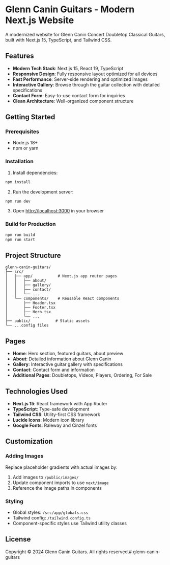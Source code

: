 # Glenn Canin Guitars - Modern Next.js Website

A modernized website for Glenn Canin Concert Doubletop Classical Guitars, built with Next.js 15, TypeScript, and Tailwind CSS.

## Features

- **Modern Tech Stack**: Next.js 15, React 19, TypeScript
- **Responsive Design**: Fully responsive layout optimized for all devices
- **Fast Performance**: Server-side rendering and optimized images
- **Interactive Gallery**: Browse through the guitar collection with detailed specifications
- **Contact Form**: Easy-to-use contact form for inquiries
- **Clean Architecture**: Well-organized component structure

## Getting Started

### Prerequisites

- Node.js 18+ 
- npm or yarn

### Installation

1. Install dependencies:
```bash
npm install
```

2. Run the development server:
```bash
npm run dev
```

3. Open [http://localhost:3000](http://localhost:3000) in your browser

### Build for Production

```bash
npm run build
npm run start
```

## Project Structure

```
glenn-canin-guitars/
├── src/
│   ├── app/           # Next.js app router pages
│   │   ├── about/
│   │   ├── gallery/
│   │   ├── contact/
│   │   └── ...
│   └── components/    # Reusable React components
│       ├── Header.tsx
│       ├── Footer.tsx
│       ├── Hero.tsx
│       └── ...
├── public/           # Static assets
└── ...config files
```

## Pages

- **Home**: Hero section, featured guitars, about preview
- **About**: Detailed information about Glenn Canin
- **Gallery**: Interactive guitar gallery with specifications
- **Contact**: Contact form and information
- **Additional Pages**: Doubletops, Videos, Players, Ordering, For Sale

## Technologies Used

- **Next.js 15**: React framework with App Router
- **TypeScript**: Type-safe development
- **Tailwind CSS**: Utility-first CSS framework
- **Lucide Icons**: Modern icon library
- **Google Fonts**: Raleway and Cinzel fonts

## Customization

### Adding Images

Replace placeholder gradients with actual images by:
1. Add images to `/public/images/`
2. Update component imports to use `next/image`
3. Reference the image paths in components

### Styling

- Global styles: `/src/app/globals.css`
- Tailwind config: `/tailwind.config.ts`
- Component-specific styles use Tailwind utility classes

## License

Copyright © 2024 Glenn Canin Guitars. All rights reserved.# glenn-canin-guitars
